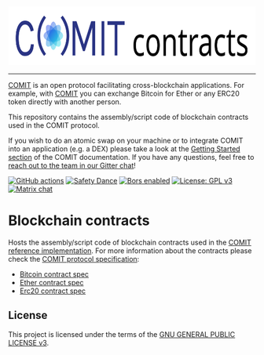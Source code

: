 <a href="https://comit.network">
<img src="logo.svg" height="120px" alt="COMIT logo" />
</a>

---

[COMIT](https://comit.network) is an open protocol facilitating cross-blockchain applications.
For example, with [COMIT](https://comit.network) you can exchange Bitcoin for Ether or any ERC20 token directly with another person.

This repository contains the assembly/script code of blockchain contracts used in the COMIT protocol.

If you wish to do an atomic swap on your machine or to integrate COMIT into an application (e.g. a DEX) please take a look at the [Getting Started section](https://comit.network/docs/getting-started/create-comit-app/) of the COMIT documentation.
If you have any questions, feel free to [reach out to the team in our Gitter chat](https://gitter.im/comit-network/community)!

[![GitHub actions](https://github.com/comit-network/blockchain-contracts/workflows/CI/badge.svg)](https://github.com/comit-network/blockchain-contracts/actions)
[![Safety Dance](https://img.shields.io/badge/unsafe-forbidden-success.svg)](https://github.com/rust-secure-code/safety-dance/)
[![Bors enabled](https://bors.tech/images/badge_small.svg)](https://app.bors.tech/repositories/21094)
[![License: GPL v3](https://img.shields.io/badge/License-GPLv3-blue.svg)](https://www.gnu.org/licenses/gpl-3.0)
[![Matrix chat](https://img.shields.io/badge/chat-on%20matrix-brightgreen?style=flat&logo=matrix)](https://app.element.io/#/room/#comit:matrix.org)

# Blockchain contracts

Hosts the assembly/script code of blockchain contracts used in the [COMIT reference implementation](https://github.com/comit-network/comit-rs).
For more information about the contracts please check the [COMIT protocol specification](https://github.com/comit-network/RFCs):

* [Bitcoin contract spec](https://github.com/comit-network/RFCs/blob/master/RFC-005-SWAP-Basic-Bitcoin.adoc)
* [Ether contract spec](https://github.com/comit-network/RFCs/blob/master/RFC-007-SWAP-Basic-Ether.adoc)
* [Erc20 contract spec](https://github.com/comit-network/RFCs/blob/master/RFC-009-SWAP-Basic-ERC20.adoc)

## License

This project is licensed under the terms of the [GNU GENERAL PUBLIC LICENSE v3](LICENSE.md).
